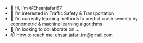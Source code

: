 - 👋 Hi, I’m @Ehsanjafari67
- 👀 I’m interested in Traffic Safety & Transportation
- 🌱 I’m currently learning methods to predict crash severity by econometric & machine learning algorithms
- 💞️ I’m looking to collaborate on ...
- 📫 How to reach me: ehsan.jafari.trn@gmail.com

<!---
Ehsanjafari67/Ehsanjafari67 is a ✨ special ✨ repository because its `README.md` (this file) appears on your GitHub profile.
You can click the Preview link to take a look at your changes.
--->
